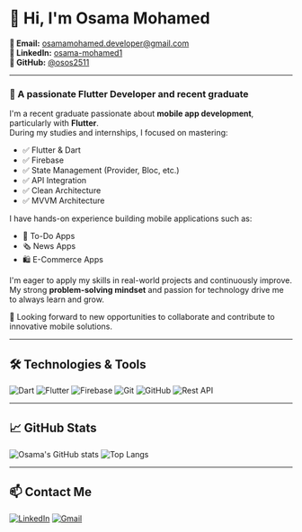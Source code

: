 # 👋 Hi, I'm Osama Mohamed

**📧 Email:** osamamohamed.developer@gmail.com  
**💼 LinkedIn:** [osama-mohamed1](https://www.linkedin.com/in/osama-mohamed1/)  
**🐙 GitHub:** [@osos2511](https://github.com/osos2511)

---

### 🎯 A passionate Flutter Developer and recent graduate

I'm a recent graduate passionate about **mobile app development**, particularly with **Flutter**.  
During my studies and internships, I focused on mastering:

- ✅ Flutter & Dart  
- ✅ Firebase  
- ✅ State Management (Provider, Bloc, etc.)  
- ✅ API Integration  
- ✅ Clean Architecture  
- ✅ MVVM Architecture

I have hands-on experience building mobile applications such as:

- 📱 To-Do Apps  
- 🗞️ News Apps  
- 🛍️ E-Commerce Apps

I'm eager to apply my skills in real-world projects and continuously improve.  
My strong **problem-solving mindset** and passion for technology drive me to always learn and grow.

🚀 Looking forward to new opportunities to collaborate and contribute to innovative mobile solutions.

---

## 🛠️ Technologies & Tools

![Dart](https://img.shields.io/badge/Dart-0175C2?style=for-the-badge&logo=dart&logoColor=white)
![Flutter](https://img.shields.io/badge/Flutter-02569B?style=for-the-badge&logo=flutter&logoColor=white)
![Firebase](https://img.shields.io/badge/Firebase-FFCA28?style=for-the-badge&logo=firebase&logoColor=white)
![Git](https://img.shields.io/badge/Git-F05032?style=for-the-badge&logo=git&logoColor=white)
![GitHub](https://img.shields.io/badge/GitHub-181717?style=for-the-badge&logo=github&logoColor=white)
![Rest API](https://img.shields.io/badge/API-Integration-blue?style=for-the-badge&logo=api&logoColor=white)

---

## 📈 GitHub Stats

![Osama's GitHub stats](https://github-readme-stats.vercel.app/api?username=osos2511&show_icons=true&theme=tokyonight)
![Top Langs](https://github-readme-stats.vercel.app/api/top-langs/?username=osos2511&layout=compact&theme=tokyonight)

---

## 📫 Contact Me

[![LinkedIn](https://img.shields.io/badge/LinkedIn-blue?logo=linkedin&style=for-the-badge)](https://www.linkedin.com/in/osama-mohamed1/)
[![Gmail](https://img.shields.io/badge/Email-D14836?style=for-the-badge&logo=gmail&logoColor=white)](mailto:osamamohamed.developer@gmail.com)
